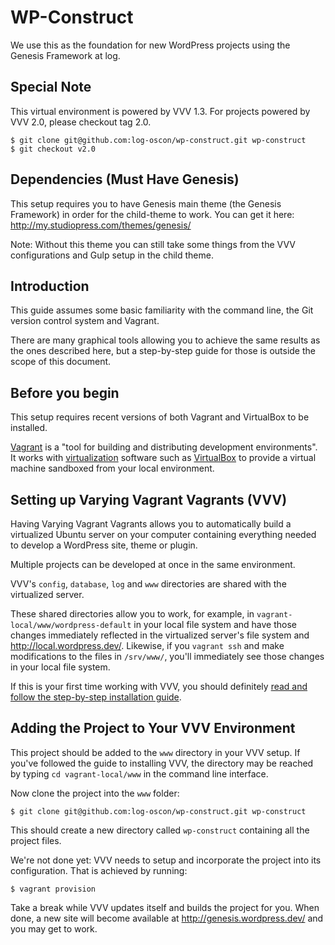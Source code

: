 # WP-Construct

We use this as the foundation for new WordPress projects using the Genesis Framework at log.

## Special Note
This virtual environment is powered by VVV 1.3. For projects powered by VVV 2.0, please checkout tag 2.0.

```
$ git clone git@github.com:log-oscon/wp-construct.git wp-construct
$ git checkout v2.0
```

## Dependencies (Must Have Genesis)

This setup requires you to have Genesis main theme (the Genesis Framework) in order for the child-theme to work. You can get it here: http://my.studiopress.com/themes/genesis/

Note: Without this theme you can still take some things from the VVV configurations and Gulp setup in the child theme.

## Introduction

This guide assumes some basic familiarity with the command line, the Git version control system and Vagrant.

There are many graphical tools allowing you to achieve the same results as the ones described here, but a step-by-step guide for those is outside the scope of this document.

## Before you begin

This setup requires recent versions of both Vagrant and VirtualBox to be installed.

[Vagrant](http://www.vagrantup.com) is a "tool for building and distributing development environments". It works with [virtualization](http://en.wikipedia.org/wiki/X86_virtualization) software such as [VirtualBox](https://www.virtualbox.org/) to provide a virtual machine sandboxed from your local environment.

## Setting up Varying Vagrant Vagrants (VVV)

Having Varying Vagrant Vagrants allows you to automatically build a virtualized Ubuntu server on your computer containing everything needed to develop a WordPress site, theme or plugin.

Multiple projects can be developed at once in the same environment.

VVV's `config`, `database`, `log` and `www` directories are shared with the virtualized server.

These shared directories allow you to work, for example, in `vagrant-local/www/wordpress-default` in your local file system and have those changes immediately reflected in the virtualized server's file system and http://local.wordpress.dev/. Likewise, if you `vagrant ssh` and make modifications to the files in `/srv/www/`, you'll immediately see those changes in your local file system.

If this is your first time working with VVV, you should definitely [read and follow the step-by-step installation guide](https://github.com/Varying-Vagrant-Vagrants/VVV/blob/develop/README.md#installation).

## Adding the Project to Your VVV Environment

This project should be added to the `www` directory in your VVV setup.  If you've followed the guide to installing VVV, the directory may be reached by typing `cd vagrant-local/www` in the command line interface.

Now clone the project into the `www` folder:

```
$ git clone git@github.com:log-oscon/wp-construct.git wp-construct
```

This should create a new directory called `wp-construct` containing all the project files.

We're not done yet: VVV needs to setup and incorporate the project into its configuration. That is achieved by running:

```
$ vagrant provision
```

Take a break while VVV updates itself and builds the project for you. When done, a new site will become available at http://genesis.wordpress.dev/ and you may get to work.
